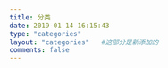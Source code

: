 ```yaml
---
title: 分类
date: 2019-01-14 16:15:43
type: "categories"
layout: "categories"   #这部分是新添加的
comments: false
---
```

